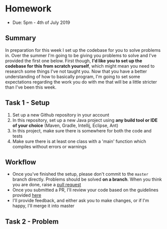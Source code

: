 # Homework

* Due: 5pm - 4th of July 2019

## Summary

In preparation for this week I set up the codebase for you to solve problems in. Over the summer I'm going to be giving you problems to solve and I've provided the first one below. First though, **I'd like you to set up the codebase for this from scratch yourself**, which might mean you need to research some things I've not taught you. Now that you have a better understanding of how to basically program, I'm going to set some expectations regarding the work you do with me that will be a little stricter than I've been this week.

## Task 1 - Setup

1. Set up a new Github repository in your account
2. In this repository, set up a new Java project using **any build tool or IDE of your choice** (Maven, Gradle, Intellij, Eclipse, Ant)
3. In this project, make sure there is somewhere for both the code and tests
4. Make sure there is at least one class with a 'main' function which compiles without errors or warnings

## Workflow

* Once you've finished the setup, please don't commit to the `master` branch directly. Problems should be solved **on a branch**. When you think you are done, raise a [pull request](https://help.github.com/en/articles/creating-a-pull-request)
* Once you submitted a PR, I'll review your code based on the guidelines provided [here](what-im-looking-for.md)
* I'll provide feedback, and either ask you to make changes, or if I'm happy, I'll merge it into master

## Task 2 - Problem
